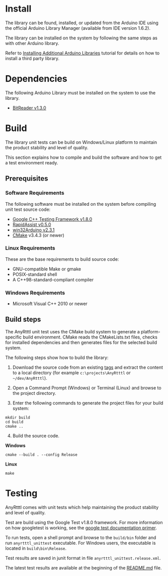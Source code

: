 # Install #

The library can be found, installed, or updated from the Arduino IDE using the official Arduino Library Manager (available from IDE version 1.6.2).


The library can be installed on the system by following the same steps as with other Arduino library.

Refer to [Installing Additional Arduino Libraries](https://www.arduino.cc/en/Guide/Libraries) tutorial for details on how to install a third party library.




# Dependencies #
The following Arduino Library must be installed on the system to use the library.

* [BitReader v1.3.0](https://github.com/end2endzone/BitReader/tree/1.3.0)




# Build #

The library unit tests can be build on Windows/Linux platform to maintain the product stability and level of quality.

This section explains how to compile and build the software and how to get a test environment ready.



## Prerequisites ##


### Software Requirements ###
The following software must be installed on the system before compiling unit test source code:

* [Google C++ Testing Framework v1.8.0](https://github.com/google/googletest/tree/release-1.8.0)
* [RapidAssist v0.5.0](https://github.com/end2endzone/RapidAssist/tree/0.5.0)
* [win32Arduino v2.3.1](https://github.com/end2endzone/win32Arduino/tree/2.3.1)
* [CMake](http://www.cmake.org/) v3.4.3 (or newer)



### Linux Requirements ###

These are the base requirements to build source code:

  * GNU-compatible Make or gmake
  * POSIX-standard shell
  * A C++98-standard-compliant compiler



### Windows Requirements ###

* Microsoft Visual C++ 2010 or newer




## Build steps ##

The AnyRtttl unit test uses the CMake build system to generate a platform-specific build environment. CMake reads the CMakeLists.txt files, checks for installed dependencies and then generates files for the selected build system.

The following steps show how to build the library:

1) Download the source code from an existing [tags](https://github.com/end2endzone/AnyRtttl/tags) and extract the content to a local directory (for example `c:\projects\AnyRtttl` or `~/dev/AnyRtttl`).

2) Open a Command Prompt (Windows) or Terminal (Linux) and browse to the project directory.

3) Enter the following commands to generate the project files for your build system:
```
mkdir build
cd build
cmake ..
```

4) Build the source code.

**Windows**
```
cmake --build . --config Release
```

**Linux**
```
make
```




# Testing #
AnyRtttl comes with unit tests which help maintaining the product stability and level of quality.

Test are build using the Google Test v1.8.0 framework. For more information on how googletest is working, see the [google test documentation primer](https://github.com/google/googletest/blob/release-1.8.0/googletest/docs/V1_6_Primer.md).  

To run tests, open a shell prompt and browse to the `build/bin` folder and run `anyrtttl_unittest` executable. For Windows users, the executable is located in `build\bin\Release`.

Test results are saved in junit format in file `anyrtttl_unittest.release.xml`.

The latest test results are available at the beginning of the [README.md](README.md) file.
